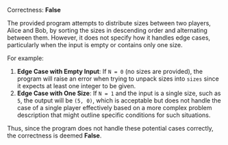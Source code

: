 Correctness: **False**

The provided program attempts to distribute sizes between two players, Alice and Bob, by sorting the sizes in descending order and alternating between them. However, it does not specify how it handles edge cases, particularly when the input is empty or contains only one size.

For example:
1. **Edge Case with Empty Input**: If `N = 0` (no sizes are provided), the program will raise an error when trying to unpack sizes into `sizes` since it expects at least one integer to be given.
2. **Edge Case with One Size**: If `N = 1` and the input is a single size, such as `5`, the output will be `(5, 0)`, which is acceptable but does not handle the case of a single player effectively based on a more complex problem description that might outline specific conditions for such situations.

Thus, since the program does not handle these potential cases correctly, the correctness is deemed **False**.